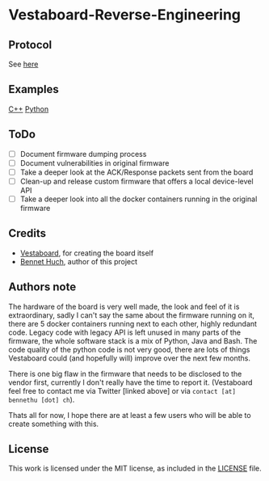 # Vestaboard-Reverse-Engineering

## Protocol
See [here](https://github.com/EngineOwningSoftware/Vestaboard-Reverse-Engineering/blob/main/Protocol.md)
## Examples
[C++](https://github.com/EngineOwningSoftware/Vestaboard-Reverse-Engineering/blob/main/examples/cpp/Main.cpp)
[Python](https://github.com/EngineOwningSoftware/Vestaboard-Reverse-Engineering/blob/main/examples/python/main.py)

## ToDo

 - [ ] Document firmware dumping process
 - [ ] Document vulnerabilities in original firmware
 - [ ] Take a deeper look at the ACK/Response packets sent from the board
 - [ ] Clean-up and release custom firmware that offers a local device-level API
 - [ ] Take a deeper look into all the docker containers running in the original firmware

## Credits

 - [Vestaboard](https://www.vestaboard.com/), for creating the board itself
 - [Bennet Huch](https://twitter.com/B3nn0_DE), author of this project

## Authors note
The hardware of the board is very well made, the look and feel of it is extraordinary, sadly I can't say the same about the firmware running on it, there are 5 docker containers running next to each other, highly redundant code. Legacy code with legacy API is left unused in many parts of the firmware, the whole software stack is a mix of Python, Java and Bash. The code quality of the python code is not very good, there are lots of things Vestaboard could (and hopefully will) improve over the next few months.

There is one big flaw in the firmware that needs to be disclosed to the vendor first, currently I don't really have the time to report it. (Vestaboard feel free to contact me via Twitter [linked above] or via `contact [at] bennethu [dot] ch`).

Thats all for now, I hope there are at least a few users who will be able to create something with this.

## License

This work is licensed under the MIT license, as included in the [LICENSE](LICENSE) file.
